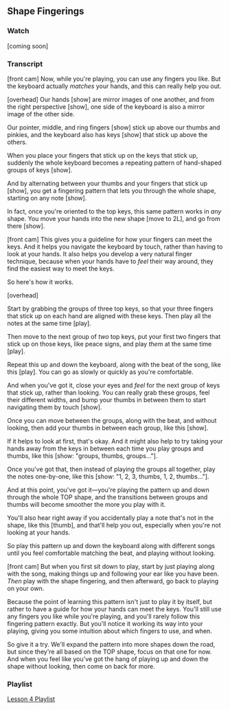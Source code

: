 ## Shape Fingerings



### Watch



[coming soon]



### Transcript

[front cam] Now, while you're playing, you can use any fingers you like. But the keyboard actually _matches_ your hands, and this can really help you out.

[overhead] Our hands [show] are mirror images of one another, and from the right perspective [show], one side of the keyboard is also a mirror image of the other side.

Our pointer, middle, and ring fingers [show] stick up above our thumbs and pinkies, and the keyboard also has keys [show] that stick up above the others.

When you place your fingers that stick up on the keys that stick up, suddenly the whole keyboard becomes a repeating pattern of hand-shaped groups of keys [show].

And by alternating between your thumbs and your fingers that stick up [show], you get a fingering pattern that lets you through the whole shape, starting on any note [show].

In fact, once you're oriented to the top keys, this same pattern works in *any* shape. You move your hands into the new shape [move to 2L], and go from there [show].

[front cam] This gives you a guideline for how your fingers can meet the keys. And it helps you navigate the keyboard by touch, rather than having to look at your hands. It also helps you develop a very natural finger technique, because when your hands have to *feel* their way around, they find the easiest way to meet the keys.

So here's how it works.

[overhead] 

Start by grabbing the groups of three top keys, so that your three fingers that stick up on each hand are aligned with these keys. Then play all the notes at the same time [play].

Then move to the next group of *two* top keys, put your first two fingers that stick up on those keys, like peace signs, and play *them* at the same time [play].

Repeat this up and down the keyboard, along with the beat of the song, like this [play]. You can go as slowly or quickly as you're comfortable. 

And when you've got it, close your eyes and *feel* for the next group of keys that stick up, rather than looking. You can really grab these groups, feel their different widths, and bump your thumbs in between them to start navigating them by touch [show].

Once you can move between the groups, along with the beat, and without looking, then add your thumbs in between each group, like this [show].

If it helps to look at first, that's okay. And it might also help to try taking your hands away from the keys in between each time you play groups and thumbs, like this [show: "groups, thumbs, groups..."].

Once you've got that, then instead of playing the groups all together, play the notes one-by-one, like this [show: "1, 2, 3, thumbs, 1, 2, thumbs..."].

And at this point, you've got it&mdash;you're playing the pattern up and down through the whole TOP shape, and the transitions between groups and thumbs will become smoother the more you play with it. 

You'll also hear right away if you accidentally play a note that's not in the shape, like this [thumb], and that'll help you out, especially when you're not looking at your hands.

So play this pattern up and down the keyboard along with different songs until you feel comfortable matching the beat, and playing without looking.

[front cam] But when you first sit down to play, start by just playing along with the song, making things up and following your ear like you have been. *Then* play with the shape fingering, and then afterward, go back to playing on your own.

Because the point of learning this pattern isn't just to play it by itself, but rather to have a guide for how your hands can meet the keys. You'll still use any fingers you like while you're playing, and you'll rarely follow this fingering pattern exactly. But you'll notice it working its way into your playing, giving you some intuition about which fingers to use, and when.

So give it a try. We'll expand the pattern into more shapes down the road, but since they're all based on the TOP shape, focus on that one for now. And when you feel like you've got the hang of playing up and down the shape without looking, then come on back for more.



### Playlist

<a href="https://www.shapesmusic.com/a-shape" target="_blank">Lesson 4 Playlist</a>
